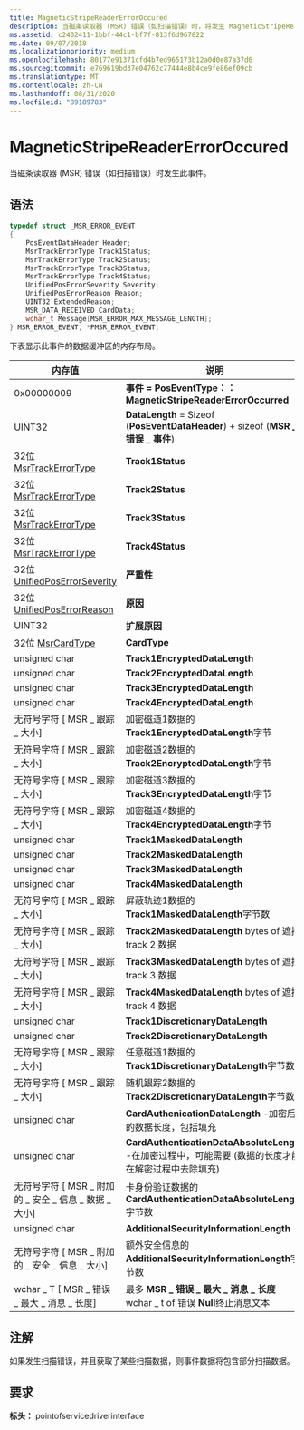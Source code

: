 ```yaml
---
title: MagneticStripeReaderErrorOccured
description: 当磁条读取器 (MSR) 错误（如扫描错误）时，将发生 MagneticStripeReaderErrorOccured 事件。
ms.assetid: c2402411-1bbf-44c1-bf7f-813f6d967822
ms.date: 09/07/2018
ms.localizationpriority: medium
ms.openlocfilehash: 80177e91371cfd4b7ed965173b12a0d0e87a37d6
ms.sourcegitcommit: e769619bd37e04762c77444e8b4ce9fe86ef09cb
ms.translationtype: MT
ms.contentlocale: zh-CN
ms.lasthandoff: 08/31/2020
ms.locfileid: "89189783"
---
```

# <a name="magneticstripereadererroroccured"></a>MagneticStripeReaderErrorOccured

当磁条读取器 (MSR) 错误（如扫描错误）时发生此事件。

## <a name="syntax"></a>语法

```cpp
typedef struct _MSR_ERROR_EVENT
{
    PosEventDataHeader Header;
    MsrTrackErrorType Track1Status;
    MsrTrackErrorType Track2Status;
    MsrTrackErrorType Track3Status;
    MsrTrackErrorType Track4Status;
    UnifiedPosErrorSeverity Severity;
    UnifiedPosErrorReason Reason;
    UINT32 ExtendedReason;
    MSR_DATA_RECEIVED CardData;
    wchar_t Message[MSR_ERROR_MAX_MESSAGE_LENGTH];
} MSR_ERROR_EVENT, *PMSR_ERROR_EVENT;
```

下表显示此事件的数据缓冲区的内存布局。

| 内存值                                                                   | 说明                                                                                                                               |
|--------------------------------------------------------------------------------|-------------------------------------------------------------------------------------------------------------------------------------------|
| 0x00000009                                                          | **事件 = PosEventType：： MagneticStripeReaderErrorOccurred**                                                               |
| UINT32                                                              | **DataLength** = Sizeof (**PosEventDataHeader**) + sizeof (**MSR \_ 错误 \_ 事件**)                                                 |
| 32位 [MsrTrackErrorType](/windows-hardware/drivers/ddi/pointofservicedriverinterface/ne-pointofservicedriverinterface-_msrtrackerrortype)                   | **Track1Status**                                                                                                               |
| 32位 [MsrTrackErrorType](/windows-hardware/drivers/ddi/pointofservicedriverinterface/ne-pointofservicedriverinterface-_msrtrackerrortype)                   | **Track2Status**                                                                                                               |
| 32位 [MsrTrackErrorType](/windows-hardware/drivers/ddi/pointofservicedriverinterface/ne-pointofservicedriverinterface-_msrtrackerrortype)                   | **Track3Status**                                                                                                               |
| 32位 [MsrTrackErrorType](/windows-hardware/drivers/ddi/pointofservicedriverinterface/ne-pointofservicedriverinterface-_msrtrackerrortype)                   | **Track4Status**                                                                                                               |
| 32位 [UnifiedPosErrorSeverity](/windows-hardware/drivers/ddi/pointofservicecommontypes/ne-pointofservicecommontypes-driverunifiedposerrorseverity)       | **严重性**                                                                                                                   |
| 32位 [UnifiedPosErrorReason](/windows-hardware/drivers/ddi/pointofservicecommontypes/ne-pointofservicecommontypes-driverunifiedposerrorreason)           | **原因**                                                                                                                     |
| UINT32                                                              | **扩展原因**                                                                                                            |
| 32位 [MsrCardType](/windows-hardware/drivers/ddi/pointofservicedriverinterface/ne-pointofservicedriverinterface-_msrcardtype)                               | **CardType**                                                                                                                   |
| unsigned char                                                       | **Track1EncryptedDataLength**                                                                                                  |
| unsigned char                                                       | **Track2EncryptedDataLength**                                                                                                  |
| unsigned char                                                       | **Track3EncryptedDataLength**                                                                                                  |
| unsigned char                                                       | **Track4EncryptedDataLength**                                                                                                  |
| 无符号字符 \[ MSR \_ 跟踪 \_ 大小\]                                  | 加密磁道1数据的**Track1EncryptedDataLength**字节                                                                  |
| 无符号字符 \[ MSR \_ 跟踪 \_ 大小\]                                  | 加密磁道2数据的**Track2EncryptedDataLength**字节                                                                  |
| 无符号字符 \[ MSR \_ 跟踪 \_ 大小\]                                  | 加密磁道3数据的**Track3EncryptedDataLength**字节                                                                  |
| 无符号字符 \[ MSR \_ 跟踪 \_ 大小\]                                  | 加密磁道4数据的**Track4EncryptedDataLength**字节                                                                  |
| unsigned char                                                       | **Track1MaskedDataLength**                                                                                                     |
| unsigned char                                                       | **Track2MaskedDataLength**                                                                                                     |
| unsigned char                                                       | **Track3MaskedDataLength**                                                                                                     |
| unsigned char                                                       | **Track4MaskedDataLength**                                                                                                     |
| 无符号字符 \[ MSR \_ 跟踪 \_ 大小\]                                  | 屏蔽轨迹1数据的**Track1MaskedDataLength**字节数                                                                        |
| 无符号字符 \[ MSR \_ 跟踪 \_ 大小\]                                  | **Track2MaskedDataLength** bytes of 遮掩 track 2 数据                                                                        |
| 无符号字符 \[ MSR \_ 跟踪 \_ 大小\]                                  | **Track3MaskedDataLength** bytes of 遮掩 track 3 数据                                                                        |
| 无符号字符 \[ MSR \_ 跟踪 \_ 大小\]                                  | **Track4MaskedDataLength** bytes of 遮掩 track 4 数据                                                                        |
| unsigned char                                                       | **Track1DiscretionaryDataLength**                                                                                              |
| unsigned char                                                       | **Track2DiscretionaryDataLength**                                                                                              |
| 无符号字符 \[ MSR \_ 跟踪 \_ 大小\]                                  | 任意磁道1数据的**Track1DiscretionaryDataLength**字节数                                                          |
| 无符号字符 \[ MSR \_ 跟踪 \_ 大小\]                                  | 随机跟踪2数据的**Track2DiscretionaryDataLength**字节数                                                          |
| unsigned char                                                       | **CardAuthenicationDataLength** -加密后的数据长度，包括填充                                       |
| unsigned char                                                       | **CardAuthenticationDataAbsoluteLength** -在加密过程中，可能需要 (数据的长度才能在解密过程中去除填充)  |
| 无符号字符 \[ MSR \_ 附加的 \_ 安全 \_ 信息 \_ 数据 \_ 大小\] | 卡身份验证数据的**CardAuthenticationDataAbsoluteLength**字节数                                                     |
| unsigned char                                                       | **AdditionalSecurityInformationLength**                                                                                        |
| 无符号字符 \[ MSR \_ 附加的 \_ 安全 \_ 信息 \_ 大小\]       | 额外安全信息的**AdditionalSecurityInformationLength**字节数                                               |
| wchar \_ T \[ MSR \_ 错误 \_ 最大 \_ 消息 \_ 长度\]                       | 最多 **MSR \_ 错误 \_ 最大 \_ 消息 \_ 长度** wchar \_ t of 错误 **Null**终止消息文本                                  |


## <a name="remarks"></a>注解

如果发生扫描错误，并且获取了某些扫描数据，则事件数据将包含部分扫描数据。

## <a name="requirements"></a>要求

**标头：** pointofservicedriverinterface